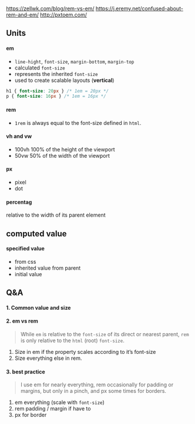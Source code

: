 https://zellwk.com/blog/rem-vs-em/
https://j.eremy.net/confused-about-rem-and-em/
http://pxtoem.com/

## Units

#### em

- `line-hight`, `font-size`, `margin-bottom`, `margin-top`
- calculated `font-size`
- represents the inherited `font-size`
- used to create scalable layouts (**vertical**)

```css
h1 { font-size: 20px } /* 1em = 20px */
p { font-size: 16px } /* 1em = 16px */
```

#### rem

- `1rem` is always equal to the font-size defined in `html`.

#### vh and vw
- 100vh 100% of the height of the viewport
- 50vw 50% of the width of the viewport

#### px
- pixel
- dot

#### percentag

relative to the width of its parent element

## computed value

#### specified value
- from css
- inherited value from parent
- initial value

#### 

## Q&A

#### 1. Common value and size

#### 2. em vs rem
> While `em` is relative to the `font-size` of its direct or nearest parent, `rem` is only relative to the `html` (root) `font-size`.

1. Size in em if the property scales according to it’s font-size
2. Size everything else in rem.

#### 3. best practice

> I use em for nearly everything, rem occasionally for padding or margins, but only in a pinch, and px some times for borders.

1. em everything (scale with `font-size`)
2. rem padding / margin if have to
3. px for border 
